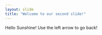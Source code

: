 ```yaml
---
layout: slide
title: "Welcome to our second slide!"
---
```

Hello Sunshine!
Use the left arrow to go back!
